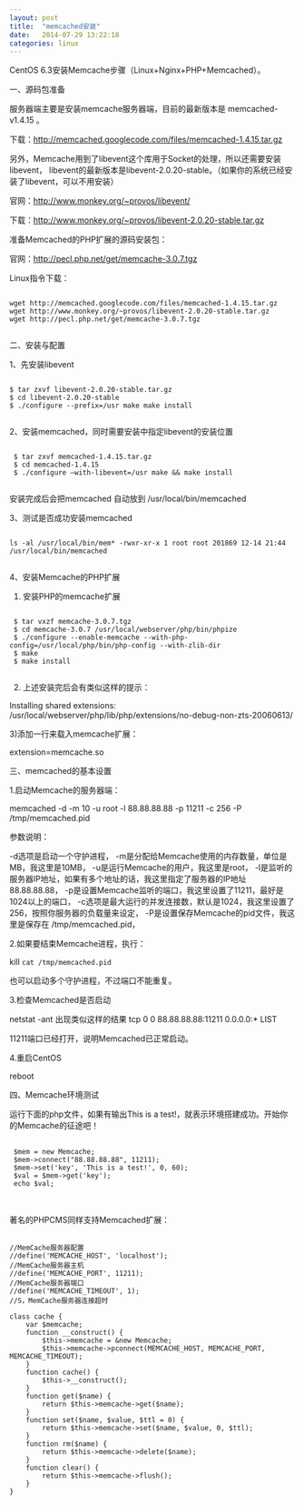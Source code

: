 ```yaml
---
layout: post
title:  "memcached安装"
date:   2014-07-29 13:22:18
categories: linux
---
```



CentOS 6.3安装Memcache步骤（Linux+Nginx+PHP+Memcached）。
  
一、源码包准备
 
 
服务器端主要是安装memcache服务器端，目前的最新版本是 memcached-v1.4.15 。
 
下载：http://memcached.googlecode.com/files/memcached-1.4.15.tar.gz
 
另外，Memcache用到了libevent这个库用于Socket的处理，所以还需要安装libevent，
libevent的最新版本是libevent-2.0.20-stable。（如果你的系统已经安装了libevent，可以不用安装）
 
官网：http://www.monkey.org/~provos/libevent/
 
下载：http://www.monkey.org/~provos/libevent-2.0.20-stable.tar.gz
 
准备Memcached的PHP扩展的源码安装包：
 
官网：http://pecl.php.net/get/memcache-3.0.7.tgz
 
Linux指令下载：

<code>
wget http://memcached.googlecode.com/files/memcached-1.4.15.tar.gz
wget http://www.monkey.org/~provos/libevent-2.0.20-stable.tar.gz
wget http://pecl.php.net/get/memcache-3.0.7.tgz
 </code>
 
二、安装与配置
 
 
1、先安装libevent
 
 <code>
$ tar zxvf libevent-2.0.20-stable.tar.gz 
$ cd libevent-2.0.20-stable 
$ ./configure --prefix=/usr make make install
 </code>
 
2、安装memcached，同时需要安装中指定libevent的安装位置
 
 <code>
 $ tar zxvf memcached-1.4.15.tar.gz 
 $ cd memcached-1.4.15 
 $ ./configure –with-libevent=/usr make && make install
 </code>
 
安装完成后会把memcached 自动放到 /usr/local/bin/memcached
 
 
3、测试是否成功安装memcached
 
 <code>
ls -al /usr/local/bin/mem* -rwxr-xr-x 1 root root 201869 12-14 21:44 /usr/local/bin/memcached
 </code>
 
4、安装Memcache的PHP扩展
 
 
1) 安装PHP的memcache扩展
 
 <code>
 $ tar vxzf memcache-3.0.7.tgz 
 $ cd memcache-3.0.7 /usr/local/webserver/php/bin/phpize 
 $ ./configure --enable-memcache --with-php-config=/usr/local/php/bin/php-config --with-zlib-dir 
 $ make 
 $ make install
 </code>
 
2) 上述安装完后会有类似这样的提示：
 
 
Installing shared extensions: /usr/local/webserver/php/lib/php/extensions/no-debug-non-zts-20060613/
 
 
3)添加一行来载入memcache扩展：
 
 
extension=memcache.so
 
 
三、memcached的基本设置
 
 
1.启动Memcache的服务器端：
 
memcached -d -m 10 -u root -l 88.88.88.88 -p 11211 -c 256 -P /tmp/memcached.pid
 
参数说明：
 
-d选项是启动一个守护进程，
-m是分配给Memcache使用的内存数量，单位是MB，我这里是10MB，
-u是运行Memcache的用户，我这里是root，
-l是监听的服务器IP地址，如果有多个地址的话，我这里指定了服务器的IP地址88.88.88.88，
-p是设置Memcache监听的端口，我这里设置了11211，最好是1024以上的端口，
-c选项是最大运行的并发连接数，默认是1024，我这里设置了256，按照你服务器的负载量来设定，
-P是设置保存Memcache的pid文件，我这里是保存在 /tmp/memcached.pid，
 
 
2.如果要结束Memcache进程，执行：
 
 
kill `cat /tmp/memcached.pid`
 
 
也可以启动多个守护进程，不过端口不能重复。
 
 
3.检查Memcached是否启动
 
 
 netstat -ant 出现类似这样的结果 tcp 0 0 88.88.88.88:11211 0.0.0.0:* LIST
 
 
11211端口已经打开，说明Memcached已正常启动。
 
 
4.重启CentOS
 
 
reboot
 
 
四、Memcache环境测试
 
 
运行下面的php文件，如果有输出This is a test!，就表示环境搭建成功。开始你的Memcache的征途吧！
 <pre>
 <code>
 $mem = new Memcache; 
 $mem->connect("88.88.88.88", 11211); 
 $mem->set('key', 'This is a test!', 0, 60); 
 $val = $mem->get('key'); 
 echo $val; 
</code>
 </pre>
 
著名的PHPCMS同样支持Memcached扩展：
 
 <pre>
 	<code>
//MemCache服务器配置 
//define('MEMCACHE_HOST', 'localhost'); 
//MemCache服务器主机 
//define('MEMCACHE_PORT', 11211); 
//MemCache服务器端口 
//define('MEMCACHE_TIMEOUT', 1); 
//S，MemCache服务器连接超时 

class cache { 
	var $memcache; 
	function __construct() { 
		$this->memcache = &new Memcache; 
		$this->memcache->pconnect(MEMCACHE_HOST, MEMCACHE_PORT, MEMCACHE_TIMEOUT); 
	} 
	function cache() { 
		$this->__construct(); 
	} 
	function get($name) { 
		return $this->memcache->get($name); 
	} 
	function set($name, $value, $ttl = 0) { 
		return $this->memcache->set($name, $value, 0, $ttl); 
	} 
	function rm($name) { 
		return $this->memcache->delete($name); 
	} 
	function clear() { 
		return $this->memcache->flush(); 
	} 
} 
</code>
</pre>